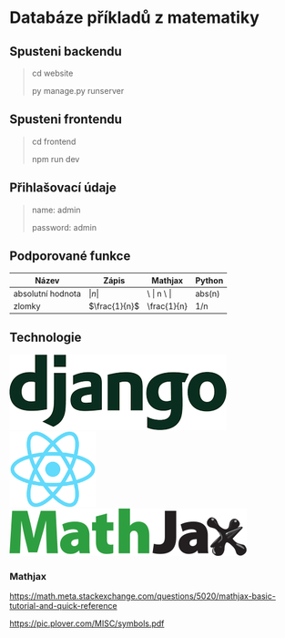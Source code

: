 # Databáze příkladů z matematiky

## Spusteni backendu

>cd website
>
>py manage.py runserver

## Spusteni frontendu

>cd frontend
>
>npm run dev

## Přihlašovací údaje

>name: admin
>
>password: admin

## Podporované funkce

| Název             | Zápis           | Mathjax       | Python   |
| -----------       | -----------     | -------       | -------  |
| absolutní hodnota | \|$n$\|           | \ \| n \ \|   | abs(n)   |
| zlomky            | $\frac{1}{n}$ | \frac{1}{n}   | 1/n      |


## Technologie

<img src="./img/django.png" alt="django"></img>
<img src="./img/react.png" alt="react.js" style="max-height:132px;"></img>
<img src="./img/math_jax.svg" alt="math_jax" style="max-height:120px;"></img>

### Mathjax
https://math.meta.stackexchange.com/questions/5020/mathjax-basic-tutorial-and-quick-reference

https://pic.plover.com/MISC/symbols.pdf